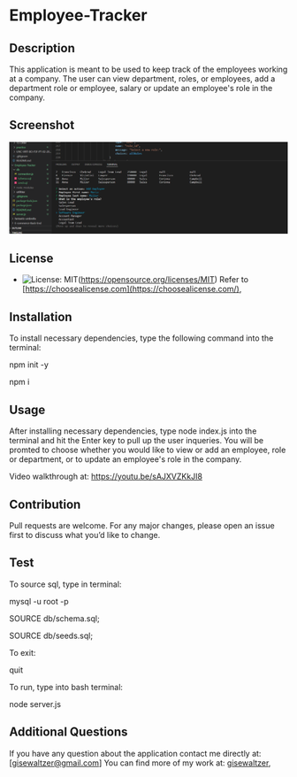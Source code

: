 # Employee-Tracker

## Description
This application is meant to be used to keep track of the employees working at a company. The user can view department, roles, or employees, add a department role or employee, salary or update an employee's role in the company. 


## Screenshot

![Screenshot](./assets/Screenshot-employee-tracker.png)

## License
- ![License: MIT](https://img.shields.io/badge/License-MIT-yellow.svg)(https://opensource.org/licenses/MIT)
Refer to [https://choosealicense.com](https://choosealicense.com/),

## Installation
To install necessary dependencies, type the following command into the terminal:

npm init -y

npm i

## Usage
After installing necessary dependencies, type node index.js into the terminal and hit the Enter key to pull up the user inqueries. You will be promted to choose whether you would like to view or add an employee, role or department, or to update an employee's role in the company. 

Video walkthrough at: https://youtu.be/sAJXVZKkJI8

## Contribution
Pull requests are welcome. For any major changes, please open an issue first to discuss what you’d like to change. 

## Test
To source sql, type in terminal:

mysql -u root -p

SOURCE db/schema.sql;

SOURCE db/seeds.sql;

To exit: 

quit

To run, type into bash terminal:

node server.js

## Additional Questions
If you have any question about the application contact me directly at: [gisewaltzer@gmail.com]
You can find more of my work at: [gisewaltzer](https://github.com/gisewaltzer/),